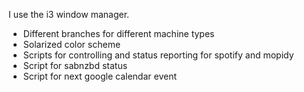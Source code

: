 I use the i3 window manager.

- Different branches for different machine types
- Solarized color scheme
- Scripts for controlling and status reporting for spotify and mopidy
- Script for sabnzbd status
- Script for next google calendar event
